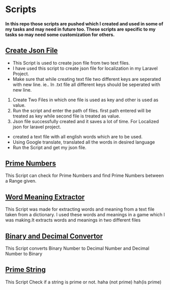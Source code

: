 # Scripts
#### In this repo those scripts are pushed which I created and used in some of my tasks and may need in future too. These scripts are specific to my tasks so may need some customization for others.

## [Create Json File](https://github.com/tarun-bisht/Scripts/tree/master/create-json)
* This Script is used to create json file from two text files.</li>
* I have used this script to create json file for localization in my Laravel Project.
* Make sure that while creating text file two different keys are seperated with new line. ie.. In .txt file all different keys should be seperated with new line. 
1. Create Two Files in which one file is used as key and other is used as value.
2. Run the script and enter the path of files. first path entered will be treated as key while second file is treated as value.
3. Json file successfully created and it saves a lot of time.
For Localized json for laravel project.
* created a text file with all english words which are to be used.
* Using Google translate, translated all the words in desired language
* Run the Script and get my json file.
## [Prime Numbers](https://github.com/tarun-bisht/Scripts/tree/master/prime%20numbers)
This Script can check for Prime Numbers and find Prime Numbers between a Range given.</li>
## [Word Meaning Extractor](https://github.com/tarun-bisht/Scripts/tree/master/word-meaning%20extractor)
This Script was made for extracting words and meaning from a text file taken from a dictionary. I used these words and meanings in a game which I was making.It extracts words and meanings in two different files
## [Binary and Decimal Convertor](https://github.com/tarun-bisht/Scripts/tree/master/binary-decimal%20convertor)
This Script converts Binary Number to Decimal Number and Decimal Number to Binary
## [Prime String](https://github.com/tarun-bisht/Scripts/tree/master/prime%20string)
This Script Check if a string is prime or not. haha (not prime) hah(is prime)